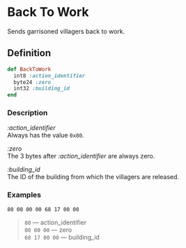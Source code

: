 # Back To Work

Sends garrisoned villagers back to work.  

## Definition

```ruby
def BackToWork
  int8 :action_identifier
  byte24 :zero
  int32 :building_id
end
```

### Description

*:action_identifier*  
Always has the value `0x80`.

*:zero*  
The 3 bytes after *:action_identifier* are always zero.

*:building_id*  
The ID of the building from which the villagers are released.

### Examples

`80 00 00 00 68 17 00 00`

>`80` &mdash; action_identifier  
>`00 00 00` &mdash; zero  
>`68 17 00 00` &mdash; building_id
